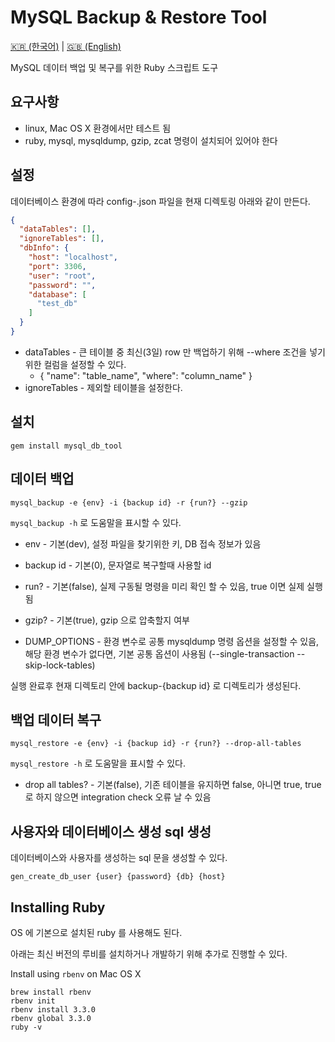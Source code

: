 # MySQL Backup & Restore Tool

[🇰🇷 (한국어)](./README_KO.md) | [🇬🇧 (English)](./README.md)

MySQL 데이터 백업 및 복구를 위한 Ruby 스크립트 도구

## 요구사항

* linux, Mac OS X 환경에서만 테스트 됨
* ruby, mysql, mysqldump, gzip, zcat 명령이 설치되어 있어야 한다

## 설정

데이터베이스 환경에 따라 config-<env>.json 파일을 현재 디렉토링 아래와 같이 만든다.

```json
{
  "dataTables": [],
  "ignoreTables": [],
  "dbInfo": {
    "host": "localhost",
    "port": 3306,
    "user": "root",
    "password": "",
    "database": [
      "test_db"
    ]
  }
}
```

* dataTables - 큰 테이블 중 최신(3일) row 만 백업하기 위해 --where 조건을 넣기 위한 컬럼을 설정할 수 있다.
    * { "name": "table_name", "where": "column_name" }
* ignoreTables - 제외할 테이블을 설정한다.

## 설치

```shell
gem install mysql_db_tool
```

## 데이터 백업

```shell
mysql_backup -e {env} -i {backup id} -r {run?} --gzip
```

`mysql_backup -h` 로 도움말을 표시할 수 있다.

* env - 기본(dev), 설정 파일을 찾기위한 키, DB 접속 정보가 있음
* backup id - 기본(0), 문자열로 복구할때 사용할 id
* run? - 기본(false), 실제 구동될 명령을 미리 확인 할 수 있음, true 이면 실제 실행됨
* gzip? - 기본(true), gzip 으로 압축할지 여부

* DUMP_OPTIONS - 환경 변수로 공통 mysqldump 명령 옵션을 설정할 수 있음,
  해당 환경 변수가 없다면, 기본 공통 옵션이 사용됨 (--single-transaction --skip-lock-tables)

실행 완료후 현재 디렉토리 안에 backup-{backup id} 로 디렉토리가 생성된다.

## 백업 데이터 복구

```shell
mysql_restore -e {env} -i {backup id} -r {run?} --drop-all-tables
```

`mysql_restore -h` 로 도움말을 표시할 수 있다.

* drop all tables? - 기본(false), 기존 테이블을 유지하면 false, 아니면 true, true 로 하지 않으면 integration check 오류 날 수 있음

## 사용자와 데이터베이스 생성 sql 생성

데이터베이스와 사용자를 생성하는 sql 문을 생성할 수 있다.

```shell
gen_create_db_user {user} {password} {db} {host}
```

## Installing Ruby

OS 에 기본으로 설치된 ruby 를 사용해도 된다.

아래는 최신 버전의 루비를 설치하거나 개발하기 위해 추가로 진행할 수 있다.

Install using `rbenv` on Mac OS X

```shell
brew install rbenv
rbenv init
rbenv install 3.3.0
rbenv global 3.3.0
ruby -v
```
